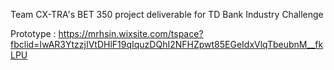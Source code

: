 Team CX-TRA's BET 350 project deliverable for TD Bank Industry Challenge

Prototype : https://mrhsin.wixsite.com/tspace?fbclid=IwAR3YtzzjIVtDHlF19qIquzDQhI2NFHZpwt85EGeIdxVlqTbeubnM__fkLPU
